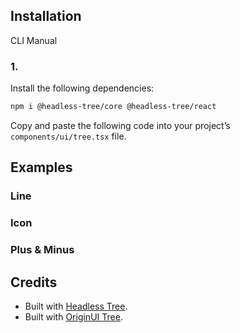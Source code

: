 ## Installation

CLI
Manual

### 1.

Install the following dependencies:

```bash
npm i @headless-tree/core @headless-tree/react
```

Copy and paste the following code into your project’s `components/ui/tree.tsx` file.

## Examples

### Line

### Icon

### Plus & Minus

## Credits

- Built with [Headless Tree](https://headless-tree.lukasbach.com/).
- Built with [OriginUI Tree](https://originui.com/tree).
